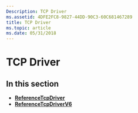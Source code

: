 ```yaml
---
Description: TCP Driver
ms.assetid: 4DFE2FC8-9827-44DD-90C3-60C681467289
title: TCP Driver
ms.topic: article
ms.date: 05/31/2018
---
```


# TCP Driver

## In this section

-   [**ReferenceTcpDriver**](referencetcpdriver.md)
-   [**ReferenceTcpDriverV6**](referencetcpdriverv6.md)

 

 




